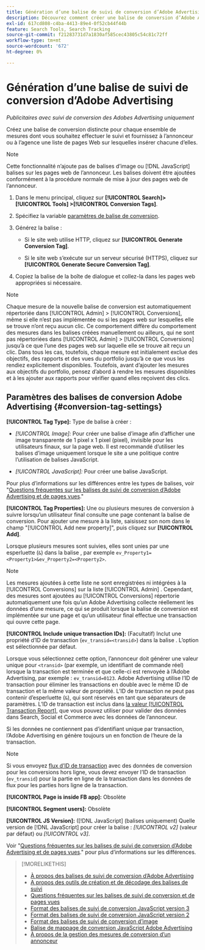 ```yaml
---
title: Génération d’une balise de suivi de conversion d’Adobe Advertising
description: Découvrez comment créer une balise de conversion d’Adobe Advertising pour effectuer le suivi de vos événements de conversion.
exl-id: 617cd808-c4ba-4413-89e4-0f52cb44f44b
feature: Search Tools, Search Tracking
source-git-commit: f21283731d7a1830af585cec43805c54c81c72ff
workflow-type: tm+mt
source-wordcount: '672'
ht-degree: 0%

---
```


# Génération d’une balise de suivi de conversion d’Adobe Advertising

*Publicitaires avec suivi de conversion des Adobes Advertising uniquement*

Créez une balise de conversion distincte pour chaque ensemble de mesures dont vous souhaitez effectuer le suivi et fournissez à l’annonceur ou à l’agence une liste de pages Web sur lesquelles insérer chacune d’elles.

>[!NOTE]
>
>Cette fonctionnalité n’ajoute pas de balises d’image ou [!DNL JavaScript] balises sur les pages web de l’annonceur. Les balises doivent être ajoutées conformément à la procédure normale de mise à jour des pages web de l’annonceur.

1. Dans le menu principal, cliquez sur **[!UICONTROL Search]> [!UICONTROL Tools] >[!UICONTROL Conversion Tags]**.

1. Spécifiez la variable [paramètres de balise de conversion](#conversion-tag-settings).

1. Générez la balise :

   * Si le site web utilise HTTP, cliquez sur **[!UICONTROL Generate Conversion Tag]**.

   * Si le site web s’exécute sur un serveur sécurisé (HTTPS), cliquez sur **[!UICONTROL Generate Secure Conversion Tag]**.

1. Copiez la balise de la boîte de dialogue et collez-la dans les pages web appropriées si nécessaire.

>[!NOTE]
>
>Chaque mesure de la nouvelle balise de conversion est automatiquement répertoriée dans [!UICONTROL Admin] > [!UICONTROL Conversions], même si elle n’est pas implémentée ou si les pages web sur lesquelles elle se trouve n’ont reçu aucun clic. Ce comportement diffère du comportement des mesures dans les balises créées manuellement ou ailleurs, qui ne sont pas répertoriées dans [!UICONTROL Admin] > [!UICONTROL Conversions] jusqu’à ce que l’une des pages web sur laquelle elle se trouve ait reçu un clic. Dans tous les cas, toutefois, chaque mesure est initialement exclue des objectifs, des rapports et des vues du portfolio jusqu’à ce que vous les rendiez explicitement disponibles. Toutefois, avant d’ajouter les mesures aux objectifs du portfolio, pensez d’abord à rendre les mesures disponibles et à les ajouter aux rapports pour vérifier quand elles reçoivent des clics.

## Paramètres des balises de conversion Adobe Advertising {#conversion-tag-settings}

**[!UICONTROL Tag Type]:** Type de balise à créer :

* *[!UICONTROL Image]:* Pour créer une balise d’image afin d’afficher une image transparente de 1 pixel x 1 pixel (pixel), invisible pour les utilisateurs finaux, sur la page web. Il est recommandé d’utiliser les balises d’image uniquement lorsque le site a une politique contre l’utilisation de balises JavaScript.

* *[!UICONTROL JavaScript]:* Pour créer une balise JavaScript.

Pour plus d’informations sur les différences entre les types de balises, voir &quot;[Questions fréquentes sur les balises de suivi de conversion d’Adobe Advertising et de pages vues](/help/search-social-commerce/tracking/faqs-conversion-page-view-tracking-tags.md).&quot;

**[!UICONTROL Tag Properties]:** Une ou plusieurs mesures de conversion à suivre lorsqu’un utilisateur final consulte une page contenant la balise de conversion. Pour ajouter une mesure à la liste, saisissez son nom dans le champ &quot;[!UICONTROL Add new property]&quot;, puis cliquez sur **[!UICONTROL Add]**.

Lorsque plusieurs mesures sont suivies, elles sont unies par une esperluette (`&`) dans la balise , par exemple `ev_Property1=<Property1>&ev_Property2=<Property2>`.

>[!NOTE]
>
>Les mesures ajoutées à cette liste ne sont enregistrées ni intégrées à la [!UICONTROL Conversions] sur la liste [!UICONTROL Admin] . Cependant, des mesures sont ajoutées au [!UICONTROL Conversions] répertorie automatiquement une fois qu’un Adobe Advertising collecte réellement les données d’une mesure, ce qui se produit lorsque la balise de conversion est implémentée sur une page et qu’un utilisateur final effectue une transaction qui ouvre cette page.

**[!UICONTROL Include unique transaction IDs]:** (Facultatif) Inclut une propriété d’ID de transaction (`ev_transid=<transid>`) dans la balise . L’option est sélectionnée par défaut.

Lorsque vous sélectionnez cette option, l’annonceur doit générer une valeur unique pour `<transid>` (par exemple, un identifiant de commande réel) lorsque la transaction est terminée et que celle-ci est renvoyée à l’Adobe Advertising, par exemple : `ev_transid=0123`. Adobe Advertising utilise l’ID de transaction pour éliminer les transactions en double avec le même ID de transaction et la même valeur de propriété. L’ID de transaction ne peut pas contenir d’esperluette (`&`), qui sont réservés en tant que séparateurs de paramètres. L’ID de transaction est inclus dans [la valeur [!UICONTROL Transaction Report]](/help/search-social-commerce/reports/management/basic-advanced/transaction-report.md), que vous pouvez utiliser pour valider des données dans Search, Social et Commerce avec les données de l’annonceur.

Si les données ne contiennent pas d’identifiant unique par transaction, l’Adobe Advertising en génère toujours un en fonction de l’heure de la transaction.

>[!NOTE]
>
>Si vous envoyez [flux d’ID de transaction](/help/search-social-commerce/tracking/feed-transaction-id.md) avec des données de conversion pour les conversions hors ligne, vous devez envoyer l’ID de transaction (`ev_transid`) pour la partie en ligne de la transaction dans les données de flux pour les parties hors ligne de la transaction.

**[!UICONTROL Page is inside FB app]:** Obsolète

**[!UICONTROL Segment users]:** Obsolète

**[!UICONTROL JS Version]:** ([!DNL JavaScript] (balises uniquement) Quelle version de [!DNL JavaScript] pour créer la balise : *[!UICONTROL v2]* (valeur par défaut) ou *[!UICONTROL v3]*.

Voir &quot;[Questions fréquentes sur les balises de suivi de conversion d’Adobe Advertising et de pages vues](/help/search-social-commerce/tracking/faqs-conversion-page-view-tracking-tags.md).&quot; pour plus d’informations sur les différences.

>[!MORELIKETHIS]
>
>* [À propos des balises de suivi de conversion d’Adobe Advertising](/help/search-social-commerce/tracking/conversion-tracking-advertising.md)
>* [A propos des outils de création et de décodage des balises de suivi](tracking-tools-about.md)
>* [Questions fréquentes sur les balises de suivi de conversion et de pages vues](/help/search-social-commerce/tracking/faqs-conversion-page-view-tracking-tags.md)
>* [Format des balises de suivi de conversion JavaScript version 3](/help/search-social-commerce/tracking/format-conversion-tag-jsv3.md)
>* [Format des balises de suivi de conversion JavaScript version 2](/help/search-social-commerce/tracking/format-conversion-tag-jsv2.md)
>* [Format des balises de suivi de conversion d’image](/help/search-social-commerce/tracking/format-conversion-tag-image.md)
>* [Balise de mappage de conversion JavaScript Adobe Advertising](/help/search-social-commerce/tracking/itp-conversion-mapping-tag.md)
>* [À propos de la gestion des mesures de conversion d’un annonceur](/help/search-social-commerce/admin/conversion-metrics/conversion-metric-about.md)
